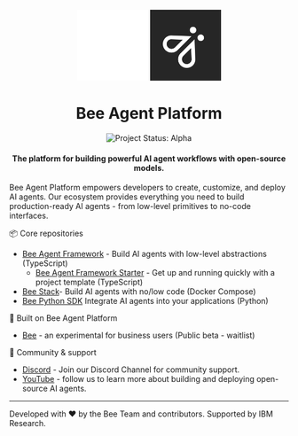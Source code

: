 <p align="center">
  <img
    src="https://raw.githubusercontent.com/i-am-bee/.github/refs/heads/main/logo-light.svg#gh-dark-mode-only"
    height="128"
  />
  <img
    src="https://raw.githubusercontent.com/i-am-bee/.github/refs/heads/main/logo-dark.svg#gh-light-mode-only"
    height="128"
  />
    <h1 align="center">Bee Agent Platform</h1>
</p>

<p align="center">
  <img align="cener" alt="Project Status: Alpha" src="https://img.shields.io/badge/Status-Alpha-red">

  <h4 align="center">The platform for building powerful AI agent workflows with open-source models.</h4>
</p>


Bee Agent Platform empowers developers to create, customize, and deploy AI agents. Our ecosystem provides everything you need to build production-ready AI agents - from low-level primitives to no-code interfaces.

📦 Core repositories

- [Bee Agent Framework](https://github.com/i-am-bee/bee-agent-framework) - Build AI agents with low-level abstractions (TypeScript)
  - [Bee Agent Framework Starter](https://github.com/i-am-bee/bee-agent-framework-starter) - Get up and running quickly with a project template (TypeScript)
- [Bee Stack](https://github.com/i-am-bee/bee-stack)- Build AI agents with no/low code (Docker Compose)
- [Bee Python SDK](https://github.com/i-am-bee/bee-python-sdk) Integrate AI agents into your applications (Python)

🌟 Built on Bee Agent Platform

- [Bee](http://iambee.ai/) -  an experimental for business users  (Public beta - waitlist)

🤝 Community & support

- [Discord](https://discord.com/channels/1309202615556378705/1309202615556378709) - Join our Discord Channel for community support.
- [YouTube](https://www.youtube.com/@BeeAIAgents) - follow us to learn more about building and deploying open-source AI agents. 
---
Developed with ❤️ by the Bee Team and contributors. Supported by IBM Research.
